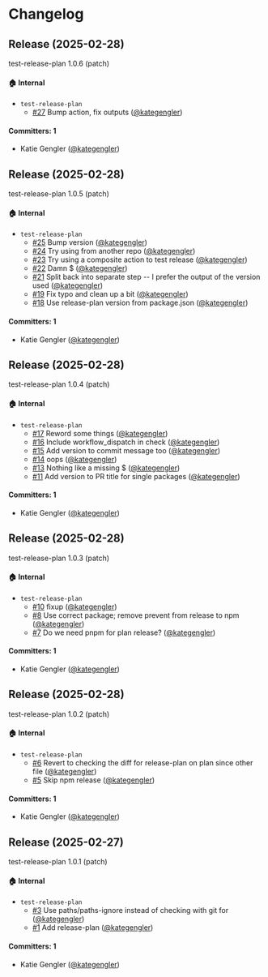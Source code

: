 # Changelog

## Release (2025-02-28)

test-release-plan 1.0.6 (patch)

#### :house: Internal
* `test-release-plan`
  * [#27](https://github.com/kategengler/test-release-plan/pull/27) Bump action, fix outputs ([@kategengler](https://github.com/kategengler))

#### Committers: 1
- Katie Gengler ([@kategengler](https://github.com/kategengler))

## Release (2025-02-28)

test-release-plan 1.0.5 (patch)

#### :house: Internal
* `test-release-plan`
  * [#25](https://github.com/kategengler/test-release-plan/pull/25) Bump version ([@kategengler](https://github.com/kategengler))
  * [#24](https://github.com/kategengler/test-release-plan/pull/24) Try using from another repo ([@kategengler](https://github.com/kategengler))
  * [#23](https://github.com/kategengler/test-release-plan/pull/23) Try using a composite action to test release ([@kategengler](https://github.com/kategengler))
  * [#22](https://github.com/kategengler/test-release-plan/pull/22) Damn $ ([@kategengler](https://github.com/kategengler))
  * [#21](https://github.com/kategengler/test-release-plan/pull/21) Split back into separate step -- I prefer the output of the version used ([@kategengler](https://github.com/kategengler))
  * [#19](https://github.com/kategengler/test-release-plan/pull/19) Fix typo and clean up a bit ([@kategengler](https://github.com/kategengler))
  * [#18](https://github.com/kategengler/test-release-plan/pull/18) Use release-plan version from package.json ([@kategengler](https://github.com/kategengler))

#### Committers: 1
- Katie Gengler ([@kategengler](https://github.com/kategengler))

## Release (2025-02-28)

test-release-plan 1.0.4 (patch)

#### :house: Internal
* `test-release-plan`
  * [#17](https://github.com/kategengler/test-release-plan/pull/17) Reword some things ([@kategengler](https://github.com/kategengler))
  * [#16](https://github.com/kategengler/test-release-plan/pull/16) Include workflow_dispatch in check ([@kategengler](https://github.com/kategengler))
  * [#15](https://github.com/kategengler/test-release-plan/pull/15) Add version to commit message too ([@kategengler](https://github.com/kategengler))
  * [#14](https://github.com/kategengler/test-release-plan/pull/14) oops ([@kategengler](https://github.com/kategengler))
  * [#13](https://github.com/kategengler/test-release-plan/pull/13) Nothing like a missing $ ([@kategengler](https://github.com/kategengler))
  * [#11](https://github.com/kategengler/test-release-plan/pull/11) Add version to PR title for single packages ([@kategengler](https://github.com/kategengler))

#### Committers: 1
- Katie Gengler ([@kategengler](https://github.com/kategengler))

## Release (2025-02-28)

test-release-plan 1.0.3 (patch)

#### :house: Internal
* `test-release-plan`
  * [#10](https://github.com/kategengler/test-release-plan/pull/10) fixup ([@kategengler](https://github.com/kategengler))
  * [#8](https://github.com/kategengler/test-release-plan/pull/8) Use correct package; remove prevent from release to npm ([@kategengler](https://github.com/kategengler))
  * [#7](https://github.com/kategengler/test-release-plan/pull/7) Do we need pnpm for plan release? ([@kategengler](https://github.com/kategengler))

#### Committers: 1
- Katie Gengler ([@kategengler](https://github.com/kategengler))

## Release (2025-02-28)

test-release-plan 1.0.2 (patch)

#### :house: Internal
* `test-release-plan`
  * [#6](https://github.com/kategengler/test-release-plan/pull/6) Revert to checking the diff for release-plan on plan since other file ([@kategengler](https://github.com/kategengler))
  * [#5](https://github.com/kategengler/test-release-plan/pull/5) Skip npm release ([@kategengler](https://github.com/kategengler))

#### Committers: 1
- Katie Gengler ([@kategengler](https://github.com/kategengler))

## Release (2025-02-27)

test-release-plan 1.0.1 (patch)

#### :house: Internal
* `test-release-plan`
  * [#3](https://github.com/kategengler/test-release-plan/pull/3) Use paths/paths-ignore instead of checking with git for ([@kategengler](https://github.com/kategengler))
  * [#1](https://github.com/kategengler/test-release-plan/pull/1) Add release-plan ([@kategengler](https://github.com/kategengler))

#### Committers: 1
- Katie Gengler ([@kategengler](https://github.com/kategengler))
